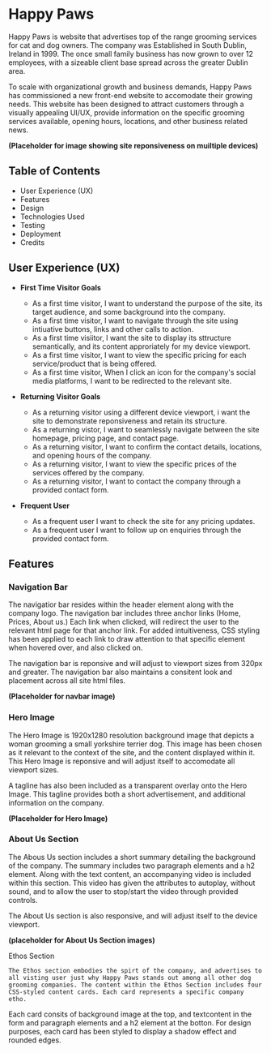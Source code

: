 # Happy Paws
Happy Paws is website that advertises top of the range grooming services for cat and dog owners. The company was Established in South Dublin, Ireland in 1999. The once small family business has now grown to over 12 employees, with a sizeable client base spread across the greater Dublin area.

To scale with organizational growth and business demands, Happy Paws has commissioned a new front-end website to accomodate their growing needs. This website has been designed to attract customers through a visually appealing UI/UX, provide information on the specific grooming services available, opening hours, locations, and other business related news.

**(Placeholder for image showing site reponsiveness on muiltiple devices)**

## Table of Contents
  * User Experience (UX)
  * Features
  * Design
  * Technologies Used
  * Testing
  * Deployment
  * Credits

## User Experience (UX)
* **First Time Visitor Goals**
  * As a first time visitor, I want to understand the purpose of the site, its target audience, and some background into the company.
  * As a first time visitor, I want to navigate through the site using intiuative buttons, links and other calls to action.
  * As a first time visiitor, I want the site to display its sttructure semantically, and its content approriately for my device viewport.
  * As a first time visitor, I want to view the specific pricing for each service/product that is being offered.
  * As a first time visitor, When I click an icon for the company's social media platforms, I want to be redirected to the relevant site.

* **Returning Visitor Goals**
  * As a returning visitor using a different device viewport, i want the site to demonstrate reponsiveness and retain its structure.
  * As a returning vistor, I want to seamlessly navigate between the site homepage, pricing page, and contact page.
  * As a returning visitor, I want to confirm the contact details, locations, and opening hours of the company.
  * As a returning visitor, I want to view the specific prices of the services offered by the company.
  * As a returning visitor, I want to contact the company through a provided contact form.

* **Frequent User**
  * As a frequent user I want to check the site for any pricing updates.
  * As a frequent user I want to follow up on enquiries through the provided contact form.

  

## Features

### Navigation Bar

 The navigatior bar resides within the header element along with the company logo. The navigation bar includes three anchor links (Home, Prices, About us.) Each link when clicked, will redirect the user to the relevant html page for that anchor link. For added intuitiveness, CSS styling has been applied to each link to draw attention to that specific element when hovered over, and also clicked on.

 The navigation bar is reponsive and will adjust to viewport sizes from 320px and greater. The navigation bar also maintains a consitent look and placement across all site html files.

 **(Placeholder for navbar image)**
 
 

 ### Hero Image

  The Hero Image is 1920x1280 resolution background image that depicts a woman grooming a small yorkshire terrier dog. This image has been chosen as it relevant to the context of the site, and the content displayed within it. This Hero Image is reponsive and will adjust itself to accomodate all viewport sizes. 

  A tagline has also been included as a transparent overlay onto the Hero Image. This tagline provides both a short advertisement, and additional information on the company.

  **(Placeholder for Hero Image)**
  
  

### About Us Section

  The Abous Us section includes a short summary detailing the background of the company. The summary includes two paragraph elements and a h2 element. Along with the text content, an accompanying video is included within this section. This video has given the attributes to autoplay, without sound, and to allow the user to stop/start the video through provided controls. 

  The About Us section is also responsive, and will adjust itself to the device viewport.

  **(placeholder for About Us Section images)**
  
  

 Ethos Section

    The Ethos section embodies the spirt of the company, and advertises to all visting user just why Happy Paws stands out among all other dog grooming companies. The content within the Ethos Section includes four CSS-styled content cards. Each card represents a specific company etho. 

  Each card consits of background image at the top, and textcontent in the form and paragraph elements and a h2 element at the botton. For design purposes, each card has been styled to display a shadow effect and rounded edges.
